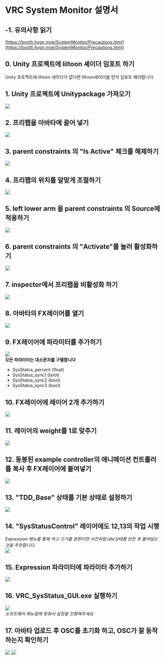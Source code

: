 # VRC System Monitor 설명서
## -1. 유의사항 읽기
[https://booth.hygn.moe/SystemMonitor/Precautions.html](https://booth.hygn.moe/SystemMonitor/Precautions.html)
## 0. Unity 프로젝트에 liltoon 셰이더 임포트 하기
Unity 프로젝트에 liltoon 셰이더가 없다면 liltoon셰이더를 먼저 임포트 해야합니다.
## 1. Unity 프로젝트에 Unitypackage 가져오기
![](./ManualAssets/importprefab.png)
## 2. 프리팹을 아바타에 끌어 넣기
![](./ManualAssets/dragprefab.png)
## 3. parent constraints 의 "Is Active" 체크를 해제하기
![](./ManualAssets/disableparentconstraints.png)
## 4. 프리팹의 위치를 알맞게 조절하기
![](./ManualAssets/changetransform.png)
## 5. left lower arm 을 parent constraints 의 Source에 적용하기
![](./ManualAssets/armboneassign.png)
## 6. parent constraints 의 "Activate"를 눌러 활성화하기
![](./ManualAssets/activateconstraints.png)
## 7. inspector에서 프리팹을 비활성화 하기
![](./ManualAssets/disableprefab.png)
## 8. 아바타의 FX레이어를 열기
![](./ManualAssets/selectfxlayer.png)
## 9. FX레이어에 파라미터를 추가히기
![](./ManualAssets/addparams.png)\
**모든 파라미터는 대소문자를 구별합니다**
* SysStatus_percent (float)
* SysStatus_sync1 (bool)
* SysStatus_sync2 (bool)
* SysStatus_sync3 (bool)
## 10. FX레이어에 레이어 2개 추가하기
![](./ManualAssets/addlayer.png)
## 11. 레이어의 weight를 1로 맞추기
![](./ManualAssets/setweight.png)
## 12. 동봉된 example controller의 애니메이션 컨트롤러를 복사 후 FX레이어에 붙여넣기
![](./ManualAssets/examplecontrollertofx.png)
## 13. "TDD_Base" 상태를 기본 상태로 설정하기
![](./ManualAssets/setdefault.png)
## 14. "SysStatusControl" 레이어에도 12,13의 작업 시행
*Expression 메뉴를 통해 켜고 끄기를 원한다면 사진처럼 idle상태를 만든 후 붙여넣는것을 추천합니다.*\
![](./ManualAssets/secondlayer.png)
## 15. Expression 파라미터에 파라미터 추가하기
![](./ManualAssets/exparam.png)
## 16. VRC_SysStatus_GUI.exe 실행하기
![](./ManualAssets/OSCSoftware.png)\
*소프트웨어 매뉴얼에 맞춰서 설정을 진행해주세요*
## 17. 아바타 업로드 후 OSC를 초기화 하고, OSC가 잘 동작하는지 확인하기
![](./ManualAssets/resetosc.png)
![](./ManualAssets/OSCdebug.png)